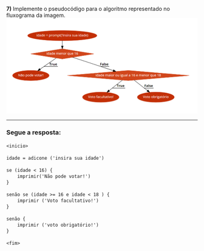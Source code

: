 **7)** Implemente o pseudocódigo para o algoritmo representado no fluxograma da imagem.
![Uma imagem](assets/image.png)
______
### Segue a resposta:
``` 
<inicio>

idade = adicone ('insira sua idade')

se (idade < 16) {
    imprimir('Não pode votar!')
}

senão se (idade >= 16 e idade < 18 ) {
    imprimir ('Voto facultativo!')
}

senão {
    imprimir ('voto obrigatório!')
}

<fim>

```
